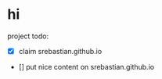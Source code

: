 # hi

project todo: 
- [x] claim srebastian.github.io
- [] put nice content on srebastian.github.io
